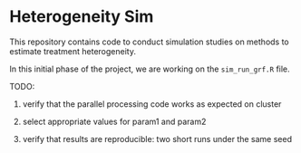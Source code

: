 # Heterogeneity Sim

This repository contains code to conduct simulation studies on methods to estimate treatment heterogeneity. 

In this initial phase of the project, we are working on the `sim_run_grf.R` file. 

TODO: 

1) verify that the parallel processing code works as expected on cluster

2) select appropriate values for param1 and param2

3) verify that results are reproducible: two short runs under the same seed